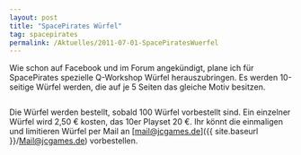 ```yaml
---
layout: post
title: "SpacePirates Würfel"
tag: spacepirates
permalink: /Aktuelles/2011-07-01-SpacePiratesWuerfel
---
```



Wie schon auf Facebook und im Forum angekündigt, plane ich für SpacePirates spezielle Q-Workshop Würfel herauszubringen. Es werden 10-seitige Würfel werden, die auf je 5 Seiten das gleiche Motiv besitzen.

<img alt="" src="{{ site.baseurl }}/assets/pics/spacepirates/gallery/diverses/nrm/sp-dice-preview.png" />

Die Würfel werden bestellt, sobald 100 Würfel vorbestellt sind. Ein einzelner Würfel wird 2,50 &euro; kosten, das 10er Playset 20 &euro;. Ihr könnt die einmaligen und limitieren Würfel per Mail an [mail@jcgames.de]({{ site.baseurl }}/Mail@jcgames.de) vorbestellen.


